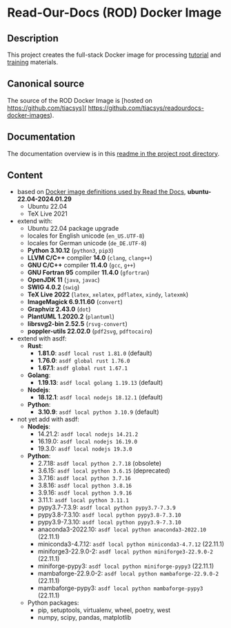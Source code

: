 # Read-Our-Docs (ROD) Docker Image

## Description

This project creates the full-stack Docker image for processing [tutorial](
https://bridle.tiac-systems.net/tutorials) and [training](
https://bridle.tiac-systems.net/trainings) materials.

## Canonical source

The source of the ROD Docker Image is [hosted on https://github.com/tiacsys](
https://github.com/tiacsys/readourdocs-docker-images).

## Documentation

The documentation overview is in this [readme in the project root directory](
README.md).

## Content

- based on [Docker image definitions used by Read the
  Docs](https://github.com/readthedocs/readthedocs-docker-images),
  **ubuntu-22.04-2024.01.29**
  - Ubuntu 22.04
  - TeX Live 2021
- extend with:
  - Ubuntu 22.04 package upgrade
  - locales for English unicode (`en_US.UTF-8`)
  - locales for German unicode (`de_DE.UTF-8`)
  - **Python 3.10.12** (`python3`, `pip3`)
  - **LLVM C/C++** compiler **14.0** (`clang`, `clang++`)
  - **GNU C/C++** compiler **11.4.0** (`gcc`, `g++`)
  - **GNU Fortran 95** compiler **11.4.0** (`gfortran`)
  - **OpenJDK 11** (`java`, `javac`)
  - **SWIG 4.0.2** (`swig`)
  - **TeX Live 2022** (`latex`, `xelatex`, `pdflatex`, `xindy`, `latexmk`)
  - **ImageMagick 6.9.11.60** (`convert`)
  - **Graphviz 2.43.0** (`dot`)
  - **PlantUML 1.2020.2** (`plantuml`)
  - **librsvg2-bin 2.52.5** (`rsvg-convert`)
  - **poppler-utils 22.02.0** (`pdf2svg`, `pdftocairo`)
- extend with asdf:
  - **Rust**:
    - **1.81.0**: `asdf local rust 1.81.0` (default)
    - **1.76.0**: `asdf global rust 1.76.0`
    - **1.67.1**: `asdf global rust 1.67.1`
  - **Golang**:
    - **1.19.13**: `asdf local golang 1.19.13` (default)
  - **Nodejs**:
    - **18.12.1**: `asdf local nodejs 18.12.1` (default)
  - **Python**:
    - **3.10.9**: `asdf local python 3.10.9` (default)
- not yet add with asdf:
  - **Nodejs**:
    - 14.21.2: `asdf local nodejs 14.21.2`
    - 16.19.0: `asdf local nodejs 16.19.0`
    - 19.3.0: `asdf local nodejs 19.3.0`
  - **Python**:
    - 2.7.18: `asdf local python 2.7.18` (obsolete)
    - 3.6.15: `asdf local python 3.6.15` (deprecated)
    - 3.7.16: `asdf local python 3.7.16`
    - 3.8.16: `asdf local python 3.8.16`
    - 3.9.16: `asdf local python 3.9.16`
    - 3.11.1: `asdf local python 3.11.1`
    - pypy3.7-7.3.9: `asdf local python pypy3.7-7.3.9`
    - pypy3.8-7.3.10: `asdf local python pypy3.8-7.3.10`
    - pypy3.9-7.3.10: `asdf local python pypy3.9-7.3.10`
    - anaconda3-2022.10: `asdf local python anaconda3-2022.10` (22.11.1)
    - miniconda3-4.7.12: `asdf local python miniconda3-4.7.12` (22.11.1)
    - miniforge3-22.9.0-2: `asdf local python miniforge3-22.9.0-2` (22.11.1)
    - miniforge-pypy3: `asdf local python miniforge-pypy3` (22.11.1)
    - mambaforge-22.9.0-2: `asdf local python mambaforge-22.9.0-2` (22.11.1)
    - mambaforge-pypy3: `asdf local python mambaforge-pypy3` (22.11.1)
  - Python packages:
    - pip, setuptools, virtualenv, wheel, poetry, west
    - numpy, scipy, pandas, matplotlib
